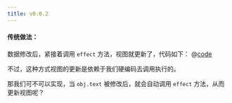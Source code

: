 ```yaml
---
title: v0.0.2
---
```


#### 传统做法：

数据修改后，紧接着调用 `effect` 方法，视图就更新了，代码如下：
@[code](@src/vue3/v-0.0.2/v0.1.1/index.js)

不过，这种方式视图的更新是依赖于我们硬编码去调用执行的。

那我们可不可以实现，当 `obj.text` 被修改后，就会自动调用 `effect` 方法，从而更新视图呢？
